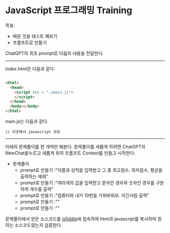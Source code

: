 # JavaScript 프로그래밍 Training

목표:

  - 배운 것을 테스트 해보기 
  - 프롬프트로 만들기  


ChatGPT의 최초 prompt로 다음의 내용을 전달한다. 

----

index.html은 다음과 같다. 
~~~html

<html>
  <head>
    <script src = "./main.js">
    </script>
  </head>
  <body></body>
</html>

~~~

main.js는 다음과 같다. 
~~~javascipt
// 이곳에서 javascript 코딩

~~~

----

아래의 문제풀이를 한 개씩만 해본다. 
문제풀이를 새롭게 하려면 ChatGPT의 NewChat을누르고 
새롭게 위의 프롬프트 Context를 만들고 시작한다. 


- 문제풀이 
   + prompt로 만들기 :"이름과 성적을 입력받고 그 중 최고점수, 최저점수, 평균을 출력하는 예제" 
   + prompt로 만들기 :"여러개의 값을 입력받고 문자인 경우와 숫자인 경우를 구분하여 개수를 출력"  
   + prompt로 만들기 :"컴퓨터와 내가 10번을 가위바위보. 이긴사람 출력"  
   + prompt로 만들기 :"" 
   + prompt로 만들기 :"" 

문제풀이에서 얻은 소스코드를 
[jsfiddle](https://jsfiddle.net/)에 접속하여 
html과 javascript를 복사하여 원하는 소스코드였는지 
검증한다. 
